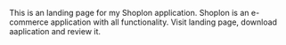 This is an landing page for my Shoplon application.
Shoplon is an e-commerce application with all functionality.
Visit landing page, download aaplication and review it.
